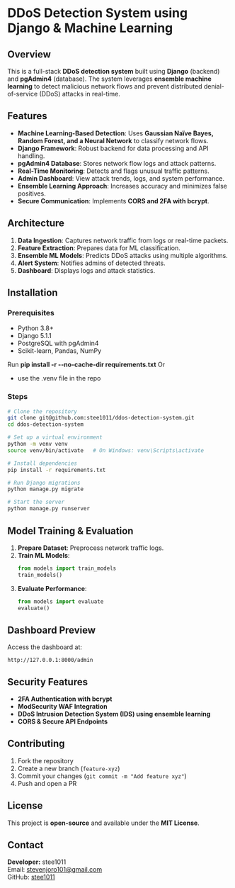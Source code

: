 # DDoS Detection System using Django & Machine Learning

## Overview
This is a full-stack **DDoS detection system** built using **Django** (backend) and **pgAdmin4** (database). The system leverages **ensemble machine learning** to detect malicious network flows and prevent distributed denial-of-service (DDoS) attacks in real-time.

## Features
- **Machine Learning-Based Detection**: Uses **Gaussian Naïve Bayes, Random Forest, and a Neural Network** to classify network flows.
- **Django Framework**: Robust backend for data processing and API handling.
- **pgAdmin4 Database**: Stores network flow logs and attack patterns.
- **Real-Time Monitoring**: Detects and flags unusual traffic patterns.
- **Admin Dashboard**: View attack trends, logs, and system performance.
- **Ensemble Learning Approach**: Increases accuracy and minimizes false positives.
- **Secure Communication**: Implements **CORS and 2FA with bcrypt**.

## Architecture
1. **Data Ingestion**: Captures network traffic from logs or real-time packets.
2. **Feature Extraction**: Prepares data for ML classification.
3. **Ensemble ML Models**: Predicts DDoS attacks using multiple algorithms.
4. **Alert System**: Notifies admins of detected threats.
5. **Dashboard**: Displays logs and attack statistics.

## Installation
### Prerequisites
- Python 3.8+
- Django 5.1.1
- PostgreSQL with pgAdmin4
- Scikit-learn, Pandas, NumPy

Run 
**pip install -r --no-cache-dir requirements.txt**
Or
- use the .venv file in the repo

### Steps
```bash
# Clone the repository
git clone git@github.com:stee1011/ddos-detection-system.git
cd ddos-detection-system

# Set up a virtual environment
python -m venv venv
source venv/bin/activate   # On Windows: venv\Scripts\activate

# Install dependencies
pip install -r requirements.txt

# Run Django migrations
python manage.py migrate

# Start the server
python manage.py runserver
```

## Model Training & Evaluation
1. **Prepare Dataset**: Preprocess network traffic logs.
2. **Train ML Models**:
   ```python
   from models import train_models
   train_models()
   ```
3. **Evaluate Performance**:
   ```python
   from models import evaluate
   evaluate()
   ```

## Dashboard Preview
Access the dashboard at:
```
http://127.0.0.1:8000/admin
```

## Security Features
- **2FA Authentication with bcrypt**
- **ModSecurity WAF Integration**
- **DDoS Intrusion Detection System (IDS) using ensemble learning**
- **CORS & Secure API Endpoints**

## Contributing
1. Fork the repository
2. Create a new branch (`feature-xyz`)
3. Commit your changes (`git commit -m "Add feature xyz"`)
4. Push and open a PR

## License
This project is **open-source** and available under the **MIT License**.

## Contact
**Developer:** stee1011  
 Email: stevenjoro101@gmail.com  
 GitHub: [stee1011](https://github.com/stee1011)

